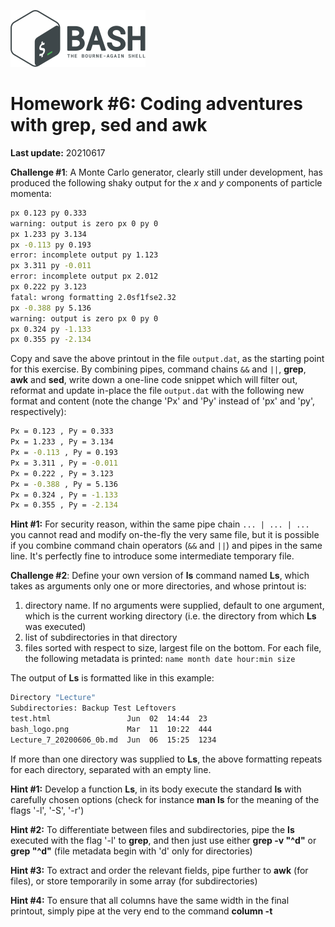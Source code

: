 ![](bash_logo.png)

# Homework #6: Coding adventures with grep, sed and awk

**Last update:** 20210617

**Challenge #1**: A Monte Carlo generator, clearly still under development, has produced the following shaky output for the _x_ and _y_ components of particle momenta:

```bash
px 0.123 py 0.333
warning: output is zero px 0 py 0
px 1.233 py 3.134
px -0.113 py 0.193
error: incomplete output py 1.123
px 3.311 py -0.011
error: incomplete output px 2.012
px 0.222 py 3.123
fatal: wrong formatting 2.0sf1fse2.32
px -0.388 py 5.136
warning: output is zero px 0 py 0
px 0.324 py -1.133
px 0.355 py -2.134
```

Copy and save the above printout in the file ```output.dat```, as the starting point for this exercise. By combining pipes, command chains ```&&``` and ```||```, **grep**, **awk** and **sed**, write down a one-line code snippet which will filter out, reformat and update in-place the file ```output.dat``` with the following new format and content (note the change 'Px' and 'Py' instead of 'px' and 'py', respectively):

```bash
Px = 0.123 , Py = 0.333
Px = 1.233 , Py = 3.134
Px = -0.113 , Py = 0.193
Px = 3.311 , Py = -0.011
Px = 0.222 , Py = 3.123
Px = -0.388 , Py = 5.136
Px = 0.324 , Py = -1.133
Px = 0.355 , Py = -2.134
```

**Hint #1:**  For security reason, within the same pipe chain ```... | ... | ...``` you cannot read and modify on-the-fly the very same file, but it is possible if you combine command chain operators (```&&``` and ```||```) and pipes in the same line. It's perfectly fine to introduce some intermediate temporary file. 

**Challenge #2**: Define your own version of **ls** command named **Ls**, which takes as arguments only one or more directories, and whose printout is:

1. directory name. If no arguments were supplied, default to one argument, which is the current working directory (i.e. the directory from which **Ls** was executed)
2. list of subdirectories in that directory
3. files sorted with respect to size, largest file on the bottom. For each file, the following metadata is printed: ```name month date hour:min size``` 

The output of **Ls** is formatted like in this example:

```bash
Directory "Lecture"
Subdirectories: Backup Test Leftovers 
test.html                 Jun  02  14:44  23
bash_logo.png             Mar  11  10:22  444
Lecture_7_20200606_0b.md  Jun  06  15:25  1234
```

If more than one directory was supplied to **Ls**, the above formatting repeats for each directory, separated with an empty line.

**Hint #1:** Develop a function **Ls**, in its body execute the standard **ls** with carefully chosen options (check for instance **man ls** for the meaning of the flags '-l', '-S', '-r')

**Hint #2:** To differentiate between files and subdirectories, pipe the **ls** executed with the flag '-l' to **grep**, and then just use either **grep -v "^d"** or **grep "^d"** (file metadata begin with 'd' only for directories)   

**Hint #3:** To extract and order the relevant fields, pipe further to **awk** (for files), or store temporarily in some array (for subdirectories) 

**Hint #4:** To ensure that all columns have the same width in the final printout, simply pipe at the very end to the command **column -t** 







